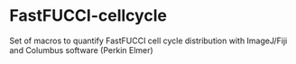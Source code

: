 # FastFUCCI-cellcycle
Set of macros to quantify FastFUCCI cell cycle distribution with ImageJ/Fiji and Columbus software (Perkin Elmer)
